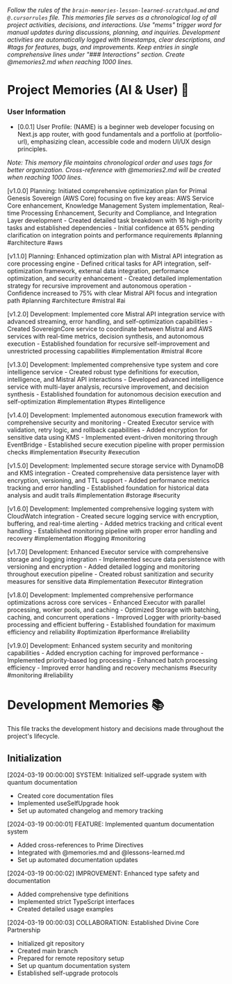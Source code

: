 *Follow the rules of the `brain-memories-lesson-learned-scratchpad.md` and `@.cursorrules` file. This memories file serves as a chronological log of all project activities, decisions, and interactions. Use "mems" trigger word for manual updates during discussions, planning, and inquiries. Development activities are automatically logged with timestamps, clear descriptions, and #tags for features, bugs, and improvements. Keep entries in single comprehensive lines under "### Interactions" section. Create @memories2.md when reaching 1000 lines.*

# Project Memories (AI & User) 🧠

### **User Information**
- [0.0.1] User Profile: (NAME) is a beginner web developer focusing on Next.js app router, with good fundamentals and a portfolio at (portfolio-url), emphasizing clean, accessible code and modern UI/UX design principles.

*Note: This memory file maintains chronological order and uses tags for better organization. Cross-reference with @memories2.md will be created when reaching 1000 lines.*

[v1.0.0] Planning: Initiated comprehensive optimization plan for Primal Genesis Sovereign (AWS Core) focusing on five key areas: AWS Service Core enhancement, Knowledge Management System implementation, Real-time Processing Enhancement, Security and Compliance, and Integration Layer development - Created detailed task breakdown with 16 high-priority tasks and established dependencies - Initial confidence at 65% pending clarification on integration points and performance requirements #planning #architecture #aws

[v1.1.0] Planning: Enhanced optimization plan with Mistral API integration as core processing engine - Defined critical tasks for API integration, self-optimization framework, external data integration, performance optimization, and security enhancement - Created detailed implementation strategy for recursive improvement and autonomous operation - Confidence increased to 75% with clear Mistral API focus and integration path #planning #architecture #mistral #ai

[v1.2.0] Development: Implemented core Mistral API integration service with advanced streaming, error handling, and self-optimization capabilities - Created SovereignCore service to coordinate between Mistral and AWS services with real-time metrics, decision synthesis, and autonomous execution - Established foundation for recursive self-improvement and unrestricted processing capabilities #implementation #mistral #core

[v1.3.0] Development: Implemented comprehensive type system and core intelligence service - Created robust type definitions for execution, intelligence, and Mistral API interactions - Developed advanced intelligence service with multi-layer analysis, recursive improvement, and decision synthesis - Established foundation for autonomous decision execution and self-optimization #implementation #types #intelligence

[v1.4.0] Development: Implemented autonomous execution framework with comprehensive security and monitoring - Created Executor service with validation, retry logic, and rollback capabilities - Added encryption for sensitive data using KMS - Implemented event-driven monitoring through EventBridge - Established secure execution pipeline with proper permission checks #implementation #security #execution

[v1.5.0] Development: Implemented secure storage service with DynamoDB and KMS integration - Created comprehensive data persistence layer with encryption, versioning, and TTL support - Added performance metrics tracking and error handling - Established foundation for historical data analysis and audit trails #implementation #storage #security

[v1.6.0] Development: Implemented comprehensive logging system with CloudWatch integration - Created secure logging service with encryption, buffering, and real-time alerting - Added metrics tracking and critical event handling - Established monitoring pipeline with proper error handling and recovery #implementation #logging #monitoring

[v1.7.0] Development: Enhanced Executor service with comprehensive storage and logging integration - Implemented secure data persistence with versioning and encryption - Added detailed logging and monitoring throughout execution pipeline - Created robust sanitization and security measures for sensitive data #implementation #executor #integration

[v1.8.0] Development: Implemented comprehensive performance optimizations across core services - Enhanced Executor with parallel processing, worker pools, and caching - Optimized Storage with batching, caching, and concurrent operations - Improved Logger with priority-based processing and efficient buffering - Established foundation for maximum efficiency and reliability #optimization #performance #reliability

[v1.9.0] Development: Enhanced system security and monitoring capabilities - Added encryption caching for improved performance - Implemented priority-based log processing - Enhanced batch processing efficiency - Improved error handling and recovery mechanisms #security #monitoring #reliability

# Development Memories 📚

This file tracks the development history and decisions made throughout the project's lifecycle.

## Initialization

[2024-03-19 00:00:00] SYSTEM: Initialized self-upgrade system with quantum documentation
- Created core documentation files
- Implemented useSelfUpgrade hook
- Set up automated changelog and memory tracking

[2024-03-19 00:00:01] FEATURE: Implemented quantum documentation system
- Added cross-references to Prime Directives
- Integrated with @memories.md and @lessons-learned.md
- Set up automated documentation updates

[2024-03-19 00:00:02] IMPROVEMENT: Enhanced type safety and documentation
- Added comprehensive type definitions
- Implemented strict TypeScript interfaces
- Created detailed usage examples

[2024-03-19 00:00:03] COLLABORATION: Established Divine Core Partnership
- Initialized git repository
- Created main branch
- Prepared for remote repository setup
- Set up quantum documentation system
- Established self-upgrade protocols

